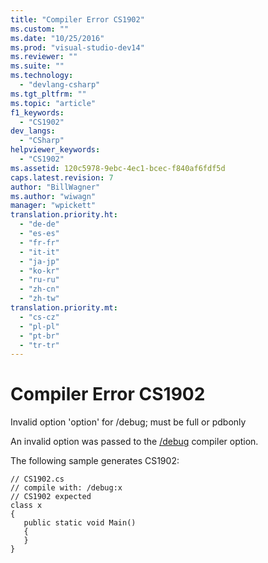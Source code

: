 ```yaml
---
title: "Compiler Error CS1902"
ms.custom: ""
ms.date: "10/25/2016"
ms.prod: "visual-studio-dev14"
ms.reviewer: ""
ms.suite: ""
ms.technology: 
  - "devlang-csharp"
ms.tgt_pltfrm: ""
ms.topic: "article"
f1_keywords: 
  - "CS1902"
dev_langs: 
  - "CSharp"
helpviewer_keywords: 
  - "CS1902"
ms.assetid: 120c5978-9ebc-4ec1-bcec-f840af6fdf5d
caps.latest.revision: 7
author: "BillWagner"
ms.author: "wiwagn"
manager: "wpickett"
translation.priority.ht: 
  - "de-de"
  - "es-es"
  - "fr-fr"
  - "it-it"
  - "ja-jp"
  - "ko-kr"
  - "ru-ru"
  - "zh-cn"
  - "zh-tw"
translation.priority.mt: 
  - "cs-cz"
  - "pl-pl"
  - "pt-br"
  - "tr-tr"
---
```

# Compiler Error CS1902
Invalid option 'option' for /debug; must be full or pdbonly  
  
 An invalid option was passed to the [/debug](../../csharp/language-reference/compiler-options/debug-compiler-option.md) compiler option.  
  
 The following sample generates CS1902:  
  
```  
// CS1902.cs  
// compile with: /debug:x  
// CS1902 expected  
class x  
{  
   public static void Main()  
   {  
   }  
}  
```